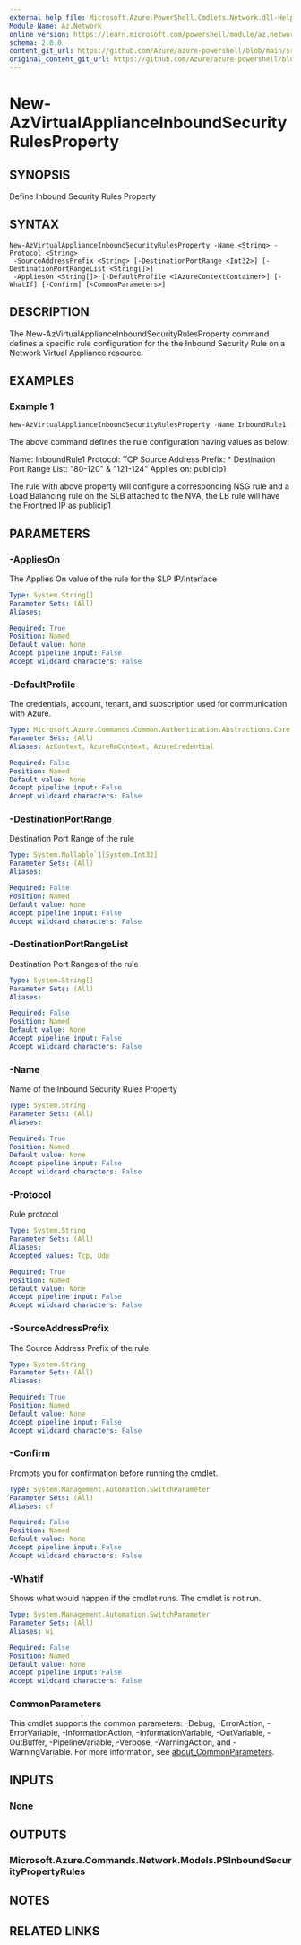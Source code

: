 ```yaml
---
external help file: Microsoft.Azure.PowerShell.Cmdlets.Network.dll-Help.xml
Module Name: Az.Network
online version: https://learn.microsoft.com/powershell/module/az.network/new-azvirtualapplianceinboundsecurityrulesproperty
schema: 2.0.0
content_git_url: https://github.com/Azure/azure-powershell/blob/main/src/Network/Network/help/New-AzVirtualApplianceInboundSecurityRulesProperty.md
original_content_git_url: https://github.com/Azure/azure-powershell/blob/main/src/Network/Network/help/New-AzVirtualApplianceInboundSecurityRulesProperty.md
---
```


# New-AzVirtualApplianceInboundSecurityRulesProperty

## SYNOPSIS
Define Inbound Security Rules Property

## SYNTAX

```
New-AzVirtualApplianceInboundSecurityRulesProperty -Name <String> -Protocol <String>
 -SourceAddressPrefix <String> [-DestinationPortRange <Int32>] [-DestinationPortRangeList <String[]>]
 -AppliesOn <String[]> [-DefaultProfile <IAzureContextContainer>] [-WhatIf] [-Confirm] [<CommonParameters>]
```

## DESCRIPTION
The New-AzVirtualApplianceInboundSecurityRulesProperty command defines a specific rule configuration for the the Inbound Security Rule on a Network Virtual Appliance resource.

## EXAMPLES

### Example 1
```powershell
New-AzVirtualApplianceInboundSecurityRulesProperty -Name InboundRule1 -Protocol TCP -SourceAddressPrefix * -DestinationPortRangeList "80-120","121-124" -AppliesOn "publicip1"
```

The above command defines the rule configuration having values as below:

Name: InboundRule1
Protocol: TCP
Source Address Prefix: *
Destination Port Range List: "80-120" & "121-124"
Applies on: publicip1

The rule with above property will configure a corresponding NSG rule and a Load Balancing rule on the SLB attached to the NVA, the LB rule will have the Frontned IP as publicip1

## PARAMETERS

### -AppliesOn
The Applies On value of the rule for the SLP IP/Interface

```yaml
Type: System.String[]
Parameter Sets: (All)
Aliases:

Required: True
Position: Named
Default value: None
Accept pipeline input: False
Accept wildcard characters: False
```

### -DefaultProfile
The credentials, account, tenant, and subscription used for communication with Azure.

```yaml
Type: Microsoft.Azure.Commands.Common.Authentication.Abstractions.Core.IAzureContextContainer
Parameter Sets: (All)
Aliases: AzContext, AzureRmContext, AzureCredential

Required: False
Position: Named
Default value: None
Accept pipeline input: False
Accept wildcard characters: False
```

### -DestinationPortRange
Destination Port Range of the rule

```yaml
Type: System.Nullable`1[System.Int32]
Parameter Sets: (All)
Aliases:

Required: False
Position: Named
Default value: None
Accept pipeline input: False
Accept wildcard characters: False
```

### -DestinationPortRangeList
Destination Port Ranges of the rule

```yaml
Type: System.String[]
Parameter Sets: (All)
Aliases:

Required: False
Position: Named
Default value: None
Accept pipeline input: False
Accept wildcard characters: False
```

### -Name
Name of the Inbound Security Rules Property

```yaml
Type: System.String
Parameter Sets: (All)
Aliases:

Required: True
Position: Named
Default value: None
Accept pipeline input: False
Accept wildcard characters: False
```

### -Protocol
Rule protocol

```yaml
Type: System.String
Parameter Sets: (All)
Aliases:
Accepted values: Tcp, Udp

Required: True
Position: Named
Default value: None
Accept pipeline input: False
Accept wildcard characters: False
```

### -SourceAddressPrefix
The Source Address Prefix of the rule

```yaml
Type: System.String
Parameter Sets: (All)
Aliases:

Required: True
Position: Named
Default value: None
Accept pipeline input: False
Accept wildcard characters: False
```

### -Confirm
Prompts you for confirmation before running the cmdlet.

```yaml
Type: System.Management.Automation.SwitchParameter
Parameter Sets: (All)
Aliases: cf

Required: False
Position: Named
Default value: None
Accept pipeline input: False
Accept wildcard characters: False
```

### -WhatIf
Shows what would happen if the cmdlet runs.
The cmdlet is not run.

```yaml
Type: System.Management.Automation.SwitchParameter
Parameter Sets: (All)
Aliases: wi

Required: False
Position: Named
Default value: None
Accept pipeline input: False
Accept wildcard characters: False
```

### CommonParameters
This cmdlet supports the common parameters: -Debug, -ErrorAction, -ErrorVariable, -InformationAction, -InformationVariable, -OutVariable, -OutBuffer, -PipelineVariable, -Verbose, -WarningAction, and -WarningVariable. For more information, see [about_CommonParameters](http://go.microsoft.com/fwlink/?LinkID=113216).

## INPUTS

### None

## OUTPUTS

### Microsoft.Azure.Commands.Network.Models.PSInboundSecurityPropertyRules

## NOTES

## RELATED LINKS
